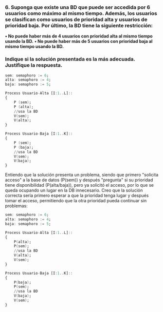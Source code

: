 ### 6. Suponga que existe una BD que puede ser accedida por 6 usuarios como máximo al mismo tiempo. Además, los usuarios se clasifican como usuarios de prioridad alta y usuarios de prioridad baja. Por último, la BD tiene la siguiente restricción:

**• No puede haber más de 4 usuarios con prioridad alta al mismo tiempo usando la BD.**
**• No puede haber más de 5 usuarios con prioridad baja al mismo tiempo usando la BD.**

### Indique si la solución presentada es la más adecuada. Justifique la respuesta.

```ada
sem: semaphoro := 6;
alta: semaphoro := 4;
baja: semaphoro := 5;

Process Usuario-Alta [I:1..L]::
{
    P (sem);
    P (alta);
    //usa la BD
    V(sem);
    V(alta);
}

Process Usuario-Baja [I:1..K]::
{
    P (sem);
    P (baja);
    //usa la BD
    V(sem);
    V(baja);
}
```

Entiendo que la solución presenta un problema, siendo que primero "solicita acceso" a la base de datos (P(sem)) y después "pregunta" si su prioridad tiene disponibilidad (P(alta/baja)), pero ya solicitó el acceso, por lo que se queda ocupando un lugar en la DB innecesario. Creo que la solución correcta sería primero esperar a que la prioridad tenga lugar y después tomar el acceso, permitiendo que la otra prioridad pueda continuar sin problemas:

```ada
sem: semaphoro := 6;
alta: semaphoro := 4;
baja: semaphoro := 5;

Process Usuario-Alta [I:1..L]::
{
    P(alta);
    P(sem);
    //usa la BD
    V(alta);
    V(sem);
}

Process Usuario-Baja [I:1..K]::
{
    P(baja);
    P(sem);
    //usa la BD
    V(baja);
    V(sem);
}
```